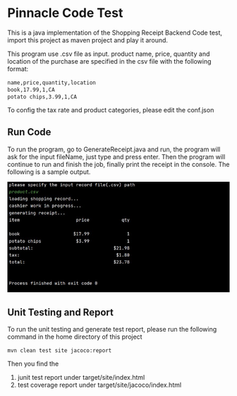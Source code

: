 # Pinnacle Code Test
This is a java implementation of the Shopping Receipt Backend Code test, import this project 
as maven project and play it around.
<br />

This program use .csv file as input. 
product name, price, quantity and location of the purchase are specified in the csv 
file with the following format:

```
name,price,quantity,location
book,17.99,1,CA
potato chips,3.99,1,CA
```

To config the tax rate and product categories, please edit the conf.json

## Run Code

To run the program, go to GenerateReceipt.java and run, the program
will ask for the input fileName, just type and press enter. Then 
the program will continue to run and finish the job, finally print
the receipt in the console. The following is a sample output.

![sample output](smapleOutput.JPG)

## Unit Testing and Report
To run the unit testing and generate test report, please run the following
command in the home directory of this project
```
mvn clean test site jacoco:report
```
Then you find the
1) junit test report under target/site/index.html
2) test coverage report under target/site/jacoco/index.html


